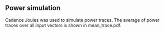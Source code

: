 ## Power simulation
Cadence Joules was used to simulate power traces.
The average of power traces over all input vectors is shown in mean_trace.pdf.
